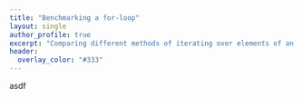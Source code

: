 ```yaml
---
title: "Benchmarking a for-loop"
layout: single
author_profile: true
excerpt: "Comparing different methods of iterating over elements of an array."
header:
  overlay_color: "#333"
---
```

asdf
